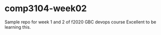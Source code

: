 # comp3104-week02
Sample repo for week 1 and 2 of f2020 GBC devops course
Excellent to be learning this.
